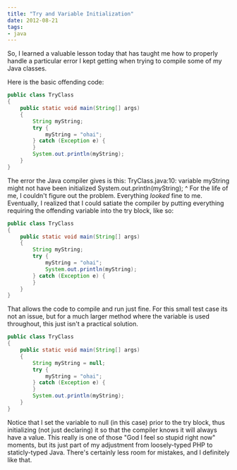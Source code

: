 ```yaml
---
title: "Try and Variable Initialization"
date: 2012-08-21
tags: 
- java
---
```

So, I learned a valuable lesson today that has taught me how to properly handle a particular error I kept getting when trying to compile some of my Java classes.
<!--more-->
Here is the basic offending code:

``` java
public class TryClass
{
    public static void main(String[] args)
    {
        String myString;
        try {
            myString = "ohai";
        } catch (Exception e) {
        }
        System.out.println(myString);
    }
}
```

The error the Java compiler gives is this:
    TryClass.java:10: variable myString might not have been initialized
            System.out.println(myString);
                               ^
For the life of me, I couldn't figure out the problem. Everything *looked* fine to me. Eventually, I realized that I could satiate the compiler by putting everything requiring the offending variable into the try block, like so:

``` java
public class TryClass
{
    public static void main(String[] args)
    {
        String myString;
        try {
            myString = "ohai";
            System.out.println(myString);
        } catch (Exception e) {
        }
    }
}
```

That allows the code to compile and run just fine. For this small test case its not an issue, but for a much larger method where the variable is used throughout, this just isn't a practical solution.

``` java
public class TryClass
{
    public static void main(String[] args)
    {
        String myString = null;
        try {
            myString = "ohai";
        } catch (Exception e) {
        }
        System.out.println(myString);
    }
}
```

Notice that I set the variable to null (in this case) prior to the try block, thus initializing (not just declaring) it so that the compiler knows it will always have a value. This really is one of those "God I feel so stupid right now" moments, but its just part of my adjustment from loosely-typed PHP to staticly-typed Java. There's certainly less room for mistakes, and I definitely like that.
